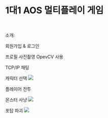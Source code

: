 # 1대1 AOS 멀티플레이 게임

<br>

소개:


회원가입 & 로그인

프로필 사진촬영 OpevCV 사용

TCP/IP 채팅

캐릭터 선택
![](https://github.com/dlrltjq1004/resume/blob/master/images/.PNG)

플레이어 전투
![]()

몬스터 사냥
![](https://github.com/dlrltjq1004/resume/blob/master/images/%EB%AA%AC%EC%8A%A4%ED%84%B0%EC%82%AC%EB%83%A5.gif)

포탑 파괴
![](https://github.com/dlrltjq1004/resume/blob/master/images/towar.gif)
